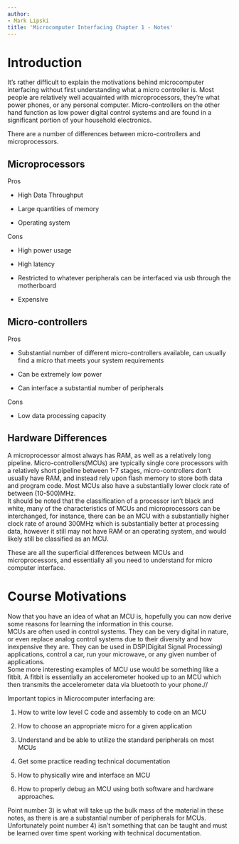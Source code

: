 ```yaml
---
author:
- Mark Lipski
title: 'Microcomputer Interfacing Chapter 1 - Notes'
---
```


Introduction
============

It’s rather difficult to explain the motivations behind microcomputer
interfacing without first understanding what a micro controller is. Most
people are relatively well acquainted with microprocessors, they’re what
power phones, or any personal computer. Micro-controllers on the other
hand function as low power digital control systems and are found in a
significant portion of your household electronics.

There are a number of differences between micro-controllers and
microprocessors.

Microprocessors
---------------

Pros

-   High Data Throughput

-   Large quantities of memory

-   Operating system

Cons

-   High power usage

-   High latency

-   Restricted to whatever peripherals can be interfaced via usb through
    the motherboard

-   Expensive

Micro-controllers
-----------------

Pros

-   Substantial number of different micro-controllers available, can
    usually find a micro that meets your system requirements

-   Can be extremely low power

-   Can interface a substantial number of peripherals

Cons

-   Low data processing capacity

Hardware Differences
--------------------

A microprocessor almost always has RAM, as well as a relatively long
pipeline. Micro-controllers(MCUs) are typically single core processors
with a relatively short pipeline between 1-7 stages, micro-controllers
don’t usually have RAM, and instead rely upon flash memory to store both
data and program code. Most MCUs also have a substantially lower clock
rate of between (10-500)MHz.\
It should be noted that the classification of a processor isn’t black
and white, many of the characteristics of MCUs and microprocessors can
be interchanged, for instance, there can be an MCU with a substantially
higher clock rate of around 300MHz which is substantially better at
processing data, however it still may not have RAM or an operating
system, and would likely still be classified as an MCU.

These are all the superficial differences between MCUs and
microprocessors, and essentially all you need to understand for micro
computer interface.

Course Motivations
==================

Now that you have an idea of what an MCU is, hopefully you can now
derive some reasons for learning the information in this course.\
MCUs are often used in control systems. They can be very digital in
nature, or even replace analog control systems due to their diversity
and how inexpensive they are. They can be used in DSP(Digital Signal
Processing) applications, control a car, run your microwave, or any
given number of applications.\
Some more interesting examples of MCU use would be something like a
fitbit. A fitbit is essentially an accelerometer hooked up to an MCU
which then transmits the accelerometer data via bluetooth to your
phone.//

Important topics in Microcomputer interfacing are:

1.  How to write low level C code and assembly to code on an MCU

2.  How to choose an appropriate micro for a given application

3.  Understand and be able to utilize the standard peripherals on most
    MCUs

4.  Get some practice reading technical documentation

5.  How to physically wire and interface an MCU

6.  How to properly debug an MCU using both software and
    hardware approaches.

Point number 3) is what will take up the bulk mass of the material in
these notes, as there is are a substantial number of peripherals for
MCUs.\
Unfortunately point number 4) isn’t something that can be taught and
must be learned over time spent working with technical documentation.

